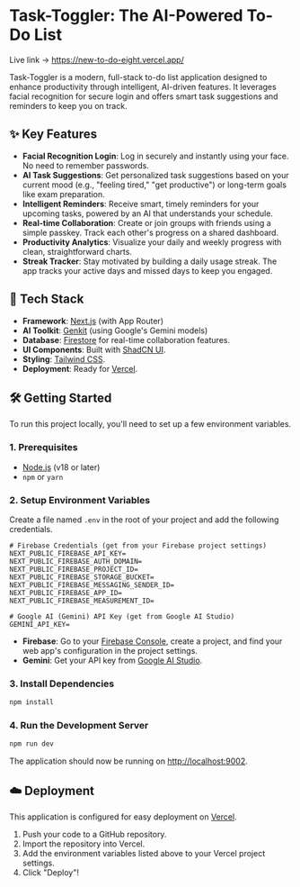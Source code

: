 # Task-Toggler: The AI-Powered To-Do List

Live link -> https://new-to-do-eight.vercel.app/

Task-Toggler is a modern, full-stack to-do list application designed to enhance productivity through intelligent, AI-driven features. It leverages facial recognition for secure login and offers smart task suggestions and reminders to keep you on track.


## ✨ Key Features

- **Facial Recognition Login**: Log in securely and instantly using your face. No need to remember passwords.
- **AI Task Suggestions**: Get personalized task suggestions based on your current mood (e.g., "feeling tired," "get productive") or long-term goals like exam preparation.
- **Intelligent Reminders**: Receive smart, timely reminders for your upcoming tasks, powered by an AI that understands your schedule.
- **Real-time Collaboration**: Create or join groups with friends using a simple passkey. Track each other's progress on a shared dashboard.
- **Productivity Analytics**: Visualize your daily and weekly progress with clean, straightforward charts.
- **Streak Tracker**: Stay motivated by building a daily usage streak. The app tracks your active days and missed days to keep you engaged.

## 🚀 Tech Stack

- **Framework**: [Next.js](https://nextjs.org/) (with App Router)
- **AI Toolkit**: [Genkit](https://firebase.google.com/docs/genkit) (using Google's Gemini models)
- **Database**: [Firestore](https://firebase.google.com/docs/firestore) for real-time collaboration features.
- **UI Components**: Built with [ShadCN UI](https://ui.shadcn.com/).
- **Styling**: [Tailwind CSS](https://tailwindcss.com/).
- **Deployment**: Ready for [Vercel](https://vercel.com/).

## 🛠️ Getting Started

To run this project locally, you'll need to set up a few environment variables.

### 1. Prerequisites

- [Node.js](https://nodejs.org/en) (v18 or later)
- `npm` or `yarn`

### 2. Setup Environment Variables

Create a file named `.env` in the root of your project and add the following credentials.

```env
# Firebase Credentials (get from your Firebase project settings)
NEXT_PUBLIC_FIREBASE_API_KEY=
NEXT_PUBLIC_FIREBASE_AUTH_DOMAIN=
NEXT_PUBLIC_FIREBASE_PROJECT_ID=
NEXT_PUBLIC_FIREBASE_STORAGE_BUCKET=
NEXT_PUBLIC_FIREBASE_MESSAGING_SENDER_ID=
NEXT_PUBLIC_FIREBASE_APP_ID=
NEXT_PUBLIC_FIREBASE_MEASUREMENT_ID=

# Google AI (Gemini) API Key (get from Google AI Studio)
GEMINI_API_KEY=
```

- **Firebase**: Go to your [Firebase Console](https://console.firebase.google.com/), create a project, and find your web app's configuration in the project settings.
- **Gemini**: Get your API key from [Google AI Studio](https://aistudio.google.com/app/apikey).

### 3. Install Dependencies

```bash
npm install
```

### 4. Run the Development Server

```bash
npm run dev
```

The application should now be running on [http://localhost:9002](http://localhost:9002).

## ☁️ Deployment

This application is configured for easy deployment on [Vercel](https://vercel.com/).

1. Push your code to a GitHub repository.
2. Import the repository into Vercel.
3. Add the environment variables listed above to your Vercel project settings.
4. Click "Deploy"!

